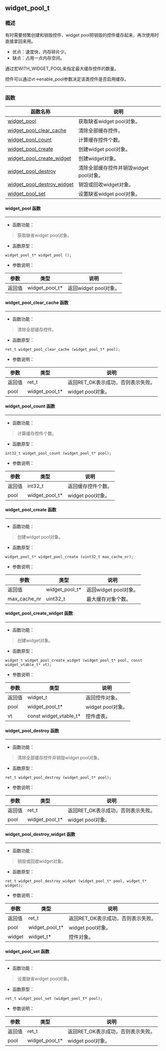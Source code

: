 ## widget\_pool\_t
### 概述

 有时需要频繁创建和销毁控件，widget pool把销毁的控件缓存起来，再次使用时直接拿回来用。

 * 优点：速度快，内存碎片少。
 * 缺点：占用一点内存空间。

 通过宏WITH\_WIDGET\_POOL来指定最大缓存控件的数量。

 控件可以通过vt->enable\_pool参数决定该类控件是否启用缓存。


----------------------------------
### 函数
<p id="widget_pool_t_methods">

| 函数名称 | 说明 | 
| -------- | ------------ | 
| <a href="#widget_pool_t_widget_pool">widget\_pool</a> | 获取缺省widget pool对象。 |
| <a href="#widget_pool_t_widget_pool_clear_cache">widget\_pool\_clear\_cache</a> | 清除全部缓存控件。 |
| <a href="#widget_pool_t_widget_pool_count">widget\_pool\_count</a> | 计算缓存控件个数。 |
| <a href="#widget_pool_t_widget_pool_create">widget\_pool\_create</a> | 创建widget pool对象。 |
| <a href="#widget_pool_t_widget_pool_create_widget">widget\_pool\_create\_widget</a> | 创建widget对象。 |
| <a href="#widget_pool_t_widget_pool_destroy">widget\_pool\_destroy</a> | 清除全部缓存控件并销毁widget pool对象。 |
| <a href="#widget_pool_t_widget_pool_destroy_widget">widget\_pool\_destroy\_widget</a> | 销毁或回收widget对象。 |
| <a href="#widget_pool_t_widget_pool_set">widget\_pool\_set</a> | 设置缺省widget pool对象。 |
#### widget\_pool 函数
-----------------------

* 函数功能：

> <p id="widget_pool_t_widget_pool"> 获取缺省widget pool对象。



* 函数原型：

```
widget_pool_t* widget_pool ();
```

* 参数说明：

| 参数 | 类型 | 说明 |
| -------- | ----- | --------- |
| 返回值 | widget\_pool\_t* | 返回widget pool对象。 |
#### widget\_pool\_clear\_cache 函数
-----------------------

* 函数功能：

> <p id="widget_pool_t_widget_pool_clear_cache"> 清除全部缓存控件。



* 函数原型：

```
ret_t widget_pool_clear_cache (widget_pool_t* pool);
```

* 参数说明：

| 参数 | 类型 | 说明 |
| -------- | ----- | --------- |
| 返回值 | ret\_t | 返回RET\_OK表示成功，否则表示失败。 |
| pool | widget\_pool\_t* | widget pool对象。 |
#### widget\_pool\_count 函数
-----------------------

* 函数功能：

> <p id="widget_pool_t_widget_pool_count"> 计算缓存控件个数。



* 函数原型：

```
int32_t widget_pool_count (widget_pool_t* pool);
```

* 参数说明：

| 参数 | 类型 | 说明 |
| -------- | ----- | --------- |
| 返回值 | int32\_t | 返回缓存控件个数。 |
| pool | widget\_pool\_t* | widget pool对象。 |
#### widget\_pool\_create 函数
-----------------------

* 函数功能：

> <p id="widget_pool_t_widget_pool_create"> 创建widget pool对象。




* 函数原型：

```
widget_pool_t* widget_pool_create (uint32_t max_cache_nr);
```

* 参数说明：

| 参数 | 类型 | 说明 |
| -------- | ----- | --------- |
| 返回值 | widget\_pool\_t* | 返回widget pool对象。 |
| max\_cache\_nr | uint32\_t | 最大缓存对象个数。 |
#### widget\_pool\_create\_widget 函数
-----------------------

* 函数功能：

> <p id="widget_pool_t_widget_pool_create_widget"> 创建widget对象。




* 函数原型：

```
widget_t widget_pool_create_widget (widget_pool_t* pool, const widget_vtable_t* vt);
```

* 参数说明：

| 参数 | 类型 | 说明 |
| -------- | ----- | --------- |
| 返回值 | widget\_t | 返回控件对象。 |
| pool | widget\_pool\_t* | widget pool对象。 |
| vt | const widget\_vtable\_t* | 控件虚表。 |
#### widget\_pool\_destroy 函数
-----------------------

* 函数功能：

> <p id="widget_pool_t_widget_pool_destroy"> 清除全部缓存控件并销毁widget pool对象。




* 函数原型：

```
ret_t widget_pool_destroy (widget_pool_t* pool);
```

* 参数说明：

| 参数 | 类型 | 说明 |
| -------- | ----- | --------- |
| 返回值 | ret\_t | 返回RET\_OK表示成功，否则表示失败。 |
| pool | widget\_pool\_t* | widget pool对象。 |
#### widget\_pool\_destroy\_widget 函数
-----------------------

* 函数功能：

> <p id="widget_pool_t_widget_pool_destroy_widget"> 销毁或回收widget对象。




* 函数原型：

```
ret_t widget_pool_destroy_widget (widget_pool_t* pool, widget_t* widget);
```

* 参数说明：

| 参数 | 类型 | 说明 |
| -------- | ----- | --------- |
| 返回值 | ret\_t | 返回RET\_OK表示成功，否则表示失败。 |
| pool | widget\_pool\_t* | widget pool对象。 |
| widget | widget\_t* | 控件对象。 |
#### widget\_pool\_set 函数
-----------------------

* 函数功能：

> <p id="widget_pool_t_widget_pool_set"> 设置缺省widget pool对象。




* 函数原型：

```
ret_t widget_pool_set (widget_pool_t* pool);
```

* 参数说明：

| 参数 | 类型 | 说明 |
| -------- | ----- | --------- |
| 返回值 | ret\_t | 返回RET\_OK表示成功，否则表示失败。 |
| pool | widget\_pool\_t* | widget pool对象。 |
